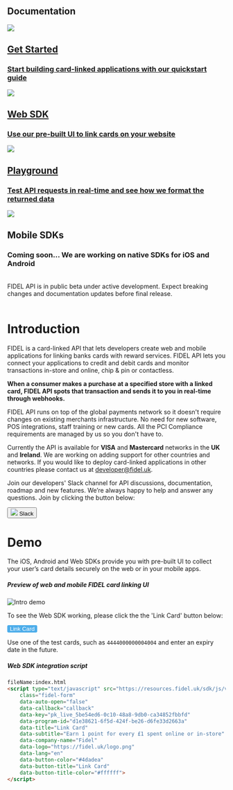 <h2>Documentation</h2>
<div class="row">
    <div class="column">
        <a href="/gettingstarted" class="content">
            <img src="https://docs.fidel.uk/assets/images/get-started.svg"/>
            <h2>Get Started</h2>
            <h3>Start building card-linked applications with our quickstart guide</h3>
        </a>
    </div>
    <div class="column">
      <a href="/web" class="content">
            <img src="https://docs.fidel.uk/assets/images/icon-desktop.svg"/>
            <h2>Web SDK</h2>
            <h3>Use our pre-built UI to link cards on your website</h3>
        </a>
    </div>
</div>
<div class="row">
    <div class="column">
        <a href="https://dashboard.fidel.uk/playground" class="content">
            <img src="https://docs.fidel.uk/assets/images/playground.svg"/>
            <h2>Playground</h2>
            <h3>Test API requests in real-time and see how we format the returned data</h3>
        </a>
    </div>
    <div class="column">
        <div class="content">
            <img src="https://docs.fidel.uk/assets/images/icon-mobile.svg"/>
            <h2>Mobile SDKs</h2>
            <h3>Coming soon... We are working on native SDKs for iOS and Android</h3>
        </div>
    </div>
</div>

<br/>

<div class="info-box">
FIDEL API is in public beta under active development. Expect breaking changes and documentation updates before final release.
</div>

<br/>

# Introduction
FIDEL is a card-linked API that lets developers create web and mobile applications for linking banks cards with reward services. FIDEL API lets you connect your applications to credit and debit cards and monitor transactions in-store and online, chip & pin or contactless.

**When a consumer makes a purchase at a specified store with a linked card, FIDEL API spots that transaction and sends it to you in real-time through webhooks.**

FIDEL API runs on top of the global payments network so it doesn't require changes on existing merchants infrastructure. No need for new software, POS integrations, staff training or new cards. All the PCI Compliance requirements are managed by us so you don't have to.

Currently the API is available for **VISA** and **Mastercard** networks in the **UK** and **Ireland**. We are working on adding support for other countries and networks. If you would like to deploy card-linked applications in other countries please contact us at [developer@fidel.uk](mailto:developer@fidel.uk).

Join our developers' Slack channel for API discussions, documentation, roadmap and new features. We’re always happy to help and answer any questions. Join by clicking the button below:

<a href="https://fidel-developers-slack-invites.herokuapp.com/" target="blank">
  <button>
    <img src="https://docs.fidel.uk/assets/images/slack-icon.svg" />
    Slack
  </button>
</a>

<br/>

# Demo
The iOS, Android and Web SDKs provide you with pre-built UI to collect your user’s card details securely on the web or in your mobile apps.

<h5>Preview of web and mobile FIDEL card linking UI</h5>

![Intro demo](https://docs.fidel.uk/assets/images/intro-demo.png "Intro demo")

To see the Web SDK working, please click the the 'Link Card' button below:

<button style="background: #4dadea; border: none; border-radius: 3px; color: #ffffff;" type="submit" onclick="Fidel.openForm()">Link Card</button>

Use one of the test cards, such as `4444000000004004` and enter an expiry date in the future.

<h5>Web SDK integration script</h5>

```html
fileName:index.html
<script type="text/javascript" src="https://resources.fidel.uk/sdk/js/v1/fidel.js"
    class="fidel-form"
    data-auto-open="false"
    data-callback="callback"
    data-key="pk_live_5be54ed6-0c10-48a8-9db0-ca34852fbbfd"
    data-program-id="d1e38621-6f5d-424f-be26-d6fe33d2663a"
    data-title="Link Card"
    data-subtitle="Earn 1 point for every £1 spent online or in-store"
    data-company-name="Fidel"
    data-logo="https://fidel.uk/logo.png"
    data-lang="en"
    data-button-color="#4dadea"
    data-button-title="Link Card"
    data-button-title-color="#ffffff">
</script>
```
